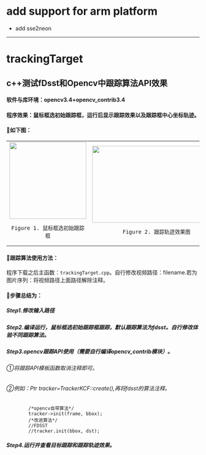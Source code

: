 # add support for arm platform
- add sse2neon
____________________________


# trackingTarget
##  c++测试fDsst和Opencv中跟踪算法API效果
#### 软件与库环境：opencv3.4+opencv_contrib3.4
#### 程序效果：鼠标框选初始跟踪框，运行后显示跟踪效果以及跟踪框中心坐标轨迹。
#### 🎯如下图： 

<table>
<td><center><img src=https://github.com/TakumiWzy/trackingTarget/blob/master/img/pic1.PNG width="200px" height="200px" />
	
	Figure 1. 鼠标框选初始跟踪框
</center>
</td>
<td><center><img src=https://github.com/TakumiWzy/trackingTarget/blob/master/img/pic2.PNG width="360px" height="200px" />
	
	Figure 2. 跟踪轨迹效果图	
</center>
</td>
</table>

#### 🎯跟踪算法使用方法：
程序下载之后主函数：`trackingTarget.cpp`。自行修改视频路径：filename.若为图片序列：将视频路径上面路径解除注释。

#### 🎯步骤总结为：
##### Step1.修改输入路径
##### Step2.编译运行，鼠标框选初始跟踪框跟踪，默认跟踪算法为fdsst。自行修改体验不同跟踪算法。
##### Step3.opencv跟踪API使用（需要自行编译opencv_contrib模块）。
###### ①将跟踪API模板函数取消注释即可。
###### ②例如：Ptr<TrackerKCF> tracker=TrackerKCF::create(),再将fdsst的算法注释。			
			/*opencv自带算法*/
			tracker->init(frame, bbox);
			/*改进算法*/
			//FDSST
			//tracker.init(bbox, dst); 

##### Step4.运行并查看目标跟踪和跟踪轨迹效果。
